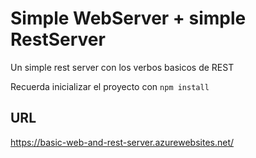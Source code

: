 # Simple WebServer + simple RestServer

Un simple rest server con los verbos basicos de REST

Recuerda inicializar el proyecto con ```npm install```

## URL

https://basic-web-and-rest-server.azurewebsites.net/